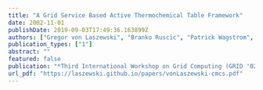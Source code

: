 ```yaml
---
title: "A Grid Service Based Active Thermochemical Table Framework"
date: 2002-11-01
publishDate: 2019-09-03T17:49:36.163899Z
authors: ["Gregor von Laszewski", "Branko Ruscic", "Patrick Wagstrom", "Sriram Krishnan", "Kaizar Amin", "Sandeep Nijsure", "Sandra Bittner", "Reinhardt Pinzon", "John C. Hewson", "Melita L. Morton", "Mike Minkoff", "Al Wagner"]
publication_types: ["1"]
abstract: ""
featured: false
publication: "*Third International Workshop on Grid Computing (GRID '02)*"
url_pdf: "https://laszewski.github.io/papers/vonLaszewski-cmcs.pdf"
---
```



